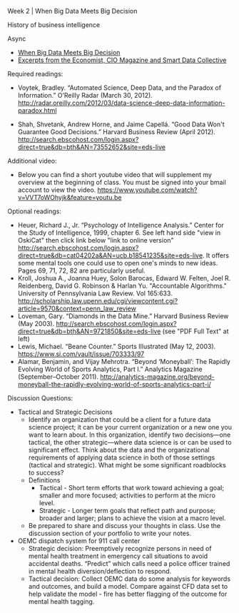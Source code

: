 Week 2 | When Big Data Meets Big Decision

History of business intelligence

Async
* [When Big Data Meets Big Decision](https://learn.datascience.berkeley.edu/ap/courses/266/sections/63f6d138-9c2e-4d9e-b9b1-4d2e70788eaf/coursework/courseModule/3b1102bc-8646-485f-ab3a-c3259394dd2b)
* [Excerpts from the Economist, CIO Magazine and Smart Data Collective](./RDADA2.4.1businessintelligenceanddatascience.pdf) 

Required readings:

* Voytek, Bradley. “Automated Science, Deep Data, and the Paradox of Information.” O’Reilly Radar (March 30, 2012). http://radar.oreilly.com/2012/03/data-science-deep-data-information-paradox.html

* Shah, Shvetank, Andrew Horne, and Jaime Capellá. “Good Data Won't Guarantee Good Decisions.” Harvard Business Review (April 2012). http://search.ebscohost.com/login.aspx?direct=true&db=bth&AN=73552652&site=eds-live

Additional video:
* Below you can find a short youtube video that will supplement my overview at the beginning of class. You must be signed into your bmail account to view the video. https://www.youtube.com/watch?v=VVT7oWOhyjk&feature=youtu.be

Optional readings:
* Heuer, Richard J., Jr. “Psychology of Intelligence Analysis.” Center for the Study of Intelligence, 1999, chapter 6.  See left hand side "view in OskiCat" then click link below "link to online version" http://search.ebscohost.com/login.aspx?direct=true&db=cat04202a&AN=ucb.b18541235&site=eds-live. It offers some mental tools one could use to open one's minds to new ideas. Pages 69, 71, 72, 82 are particularly useful.
* Kroll, Joshua A., Joanna Huey, Solon Barocas, Edward W. Felten, Joel R. Reidenberg, David G. Robinson & Harlan Yu. "Accountable Algorithms." University of Pennsylvania Law Review. Vol 165:633. http://scholarship.law.upenn.edu/cgi/viewcontent.cgi?article=9570&context=penn_law_review
* Loveman, Gary. “Diamonds in the Data Mine.” Harvard Business Review (May 2003). http://search.ebscohost.com/login.aspx?direct=true&db=bth&AN=9721850&site=eds-live 
(see "PDF Full Text" at left)
* Lewis, Michael. “Beane Counter.” Sports Illustrated (May 12, 2003). https://www.si.com/vault/issue/703333/97
* Alamar, Benjamin, and Vijay Mehrotra. “Beyond ‘Moneyball’: The Rapidly Evolving World of Sports Analytics, Part I.” Analytics Magazine (September–October 2011). http://analytics-magazine.org/beyond-moneyball-the-rapidly-evolving-world-of-sports-analytics-part-i/

Discussion Questions:
* Tactical and Strategic Decisions 
  * Identify an organization that could be a client for a future data science project; it can be your current organization or a new one you want to learn about. In this organization, identify two decisions—one tactical, the other strategic—where data science is or can be used to significant effect. Think about the data and the organizational requirements of applying data science in both of those settings (tactical and strategic). What might be some significant roadblocks to success?  
  * Definitions
    * Tactical - Short term efforts that work toward achieving a goal; smaller and more focused; activities to perform at the micro level.
    * Strategic - Longer term goals that reflect path and purpose; broader and larger; plans to achieve the vision at a macro level.
  * Be prepared to share and discuss your thoughts in class. Use the discussion section of your portfolio to write your notes.
* OEMC dispatch system for 911 call center
  * Strategic decision: Preemptively recognize persons in need of mental health treatment in emergency call situations to avoid accidental deaths. “Predict” which calls need a police officer trained in mental health diversion/deflection to respond.
  * Tactical decision: Collect OEMC data do some analysis for keywords and outcomes, and build a model. Compare against CFD data set to help validate the model - fire has better flagging of the outcome for mental health tagging.

